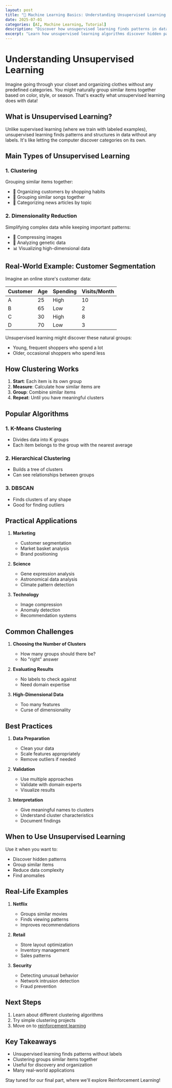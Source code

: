```yaml
---
layout: post
title: "🧩 Machine Learning Basics: Understanding Unsupervised Learning (Part 4)"
date: 2025-07-01
categories: [AI, Machine Learning, Tutorial]
description: "Discover how unsupervised learning finds patterns in data automatically."
excerpt: "Learn how unsupervised learning algorithms discover hidden patterns and group similar items together, with real-world examples and applications."
---
```


# Understanding Unsupervised Learning

Imagine going through your closet and organizing clothes without any predefined categories. You might naturally group similar items together based on color, style, or season. That's exactly what unsupervised learning does with data!

## What is Unsupervised Learning?

Unlike supervised learning (where we train with labeled examples), unsupervised learning finds patterns and structures in data without any labels. It's like letting the computer discover categories on its own.

## Main Types of Unsupervised Learning

### 1. Clustering
Grouping similar items together:
- 👕 Organizing customers by shopping habits
- 🎵 Grouping similar songs together
- 📰 Categorizing news articles by topic

### 2. Dimensionality Reduction
Simplifying complex data while keeping important patterns:
- 📸 Compressing images
- 🧬 Analyzing genetic data
- 📊 Visualizing high-dimensional data

## Real-World Example: Customer Segmentation

Imagine an online store's customer data:

Customer | Age | Spending | Visits/Month
---------|-----|----------|-------------
A        | 25  | High     | 10
B        | 65  | Low      | 2
C        | 30  | High     | 8
D        | 70  | Low      | 3

Unsupervised learning might discover these natural groups:
- Young, frequent shoppers who spend a lot
- Older, occasional shoppers who spend less

## How Clustering Works

1. **Start**: Each item is its own group
2. **Measure**: Calculate how similar items are
3. **Group**: Combine similar items
4. **Repeat**: Until you have meaningful clusters

## Popular Algorithms

### 1. K-Means Clustering
- Divides data into K groups
- Each item belongs to the group with the nearest average

### 2. Hierarchical Clustering
- Builds a tree of clusters
- Can see relationships between groups

### 3. DBSCAN
- Finds clusters of any shape
- Good for finding outliers

## Practical Applications

1. **Marketing**
   - Customer segmentation
   - Market basket analysis
   - Brand positioning

2. **Science**
   - Gene expression analysis
   - Astronomical data analysis
   - Climate pattern detection

3. **Technology**
   - Image compression
   - Anomaly detection
   - Recommendation systems

## Common Challenges

1. **Choosing the Number of Clusters**
   - How many groups should there be?
   - No "right" answer

2. **Evaluating Results**
   - No labels to check against
   - Need domain expertise

3. **High-Dimensional Data**
   - Too many features
   - Curse of dimensionality

## Best Practices

1. **Data Preparation**
   - Clean your data
   - Scale features appropriately
   - Remove outliers if needed

2. **Validation**
   - Use multiple approaches
   - Validate with domain experts
   - Visualize results

3. **Interpretation**
   - Give meaningful names to clusters
   - Understand cluster characteristics
   - Document findings

## When to Use Unsupervised Learning

Use it when you want to:
- Discover hidden patterns
- Group similar items
- Reduce data complexity
- Find anomalies

## Real-Life Examples

1. **Netflix**
   - Groups similar movies
   - Finds viewing patterns
   - Improves recommendations

2. **Retail**
   - Store layout optimization
   - Inventory management
   - Sales patterns

3. **Security**
   - Detecting unusual behavior
   - Network intrusion detection
   - Fraud prevention

## Next Steps

1. Learn about different clustering algorithms
2. Try simple clustering projects
3. Move on to [reinforcement learning](/2025-07-01-machine-learning-reinforcement)

## Key Takeaways

- Unsupervised learning finds patterns without labels
- Clustering groups similar items together
- Useful for discovery and organization
- Many real-world applications

Stay tuned for our final part, where we'll explore Reinforcement Learning!
